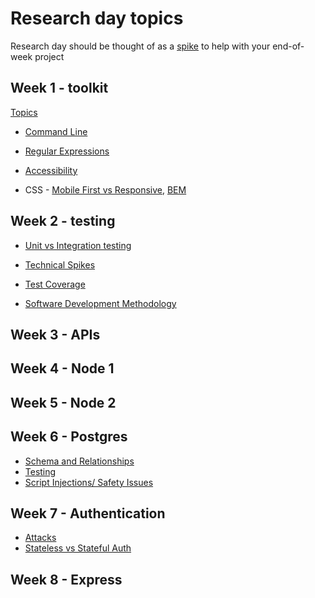 # Research day topics
Research day should be thought of as a [spike](http://www.extremeprogramming.org/rules/spike.html) to help with your end-of-week project

## Week 1 - toolkit
[Topics](https://github.com/foundersandcoders/master-reference/blob/master/coursebook/week-1/research-afternoon.md)
+ [Command Line](./week1/command-line.md)

+ [Regular Expressions](./week1/regex.md)

+ [Accessibility](./week1/accessibility.md)

+ CSS - [Mobile First vs Responsive](./week1/mobileFirstvsResponsive.md), [BEM](./week2/bem.md)

## Week 2 - testing

+ [Unit vs Integration testing](./week2/unit%20vs%20integration%20testing.md)

+ [Technical Spikes](./week2/technical%20spikes.md)

+ [Test Coverage](./week2/test-coverage.md)

+ [Software Development Methodology](./week-2/software-development-methodologies.md)

## Week 3 - APIs

## Week 4 - Node 1

## Week 5 - Node 2

## Week 6 - Postgres
+ [Schema and Relationships](./week6/schemas-and-relationships.md)
+ [Testing](./week6/Testing.md)
+ [Script Injections/ Safety Issues](./week6/Script-Injection.md)

## Week 7 - Authentication
+ [Attacks](./week7/attacks.md)
+ [Stateless vs Stateful Auth](./week7/stateless-vs-stateful.md)

## Week 8 - Express
